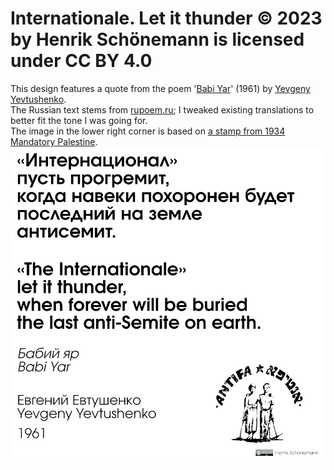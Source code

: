 # Internationale. Let it thunder © 2023 by Henrik Schönemann is licensed under CC BY 4.0
This design features a quote from the poem '[Babi Yar](https://remember.org/witness/babiyar)' (1961) by [Yevgeny Yevtushenko](https://en.wikipedia.org/wiki/Yevgeny_Yevtushenko).  
The Russian text stems from [rupoem.ru](https://rupoem.ru/evtushenko/nad-babim-yarom.aspx); I tweaked existing translations to better fit the tone I was going for.  
The image in the lower right corner is based on [a stamp from 1934 Mandatory Palestine](https://web.archive.org/web/20230807024504/https://forward.com/news/448022/antifa-yiddish-zionist/).
![image](https://github.com/Schoeneh/sharing-is-caring/blob/ce31c81cdbb4df982ffbb9bd39e72955272cd331/Art/Internationale_let%20it%20thunder/sticker_internationale_let%20it%20thunder.png)
